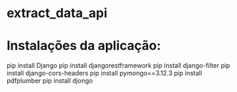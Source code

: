 # extract_data_api

# Instalações da aplicação:
pip install Django
pip install djangorestframework
pip install django-filter
pip install django-cors-headers
pip install pymongo==3.12.3
pip install pdfplumber
pip install djongo
